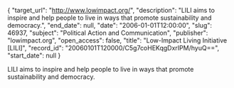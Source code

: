 {
  "target_url": "http://www.lowimpact.org/", 
  "description": "LILI  aims to inspire and help people to live in ways that promote sustainability and democracy.", 
  "end_date": null, 
  "date": "2006-01-01T12:00:00", 
  "slug": 46937, 
  "subject": "Political Action and Communication", 
  "publisher": "lowimpact.org", 
  "open_access": false, 
  "title": "Low-Impact Living Initiative [LILI]", 
  "record_id": "20060101T120000/C5g7coHEKqgDxrIPM/hyuQ==", 
  "start_date": null
}

LILI  aims to inspire and help people to live in ways that promote sustainability and democracy.
